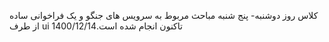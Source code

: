کلاس روز دوشنبه- پنج شنبه
مباحث مربوط به سرویس های جنگو و یک فراخوانی ساده از طرف ui تاکنون انجام شده است.1400/12/14
